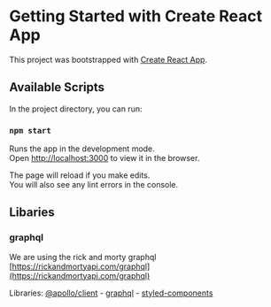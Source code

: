 # Getting Started with Create React App

This project was bootstrapped with [Create React App](https://github.com/facebook/create-react-app).

## Available Scripts

In the project directory, you can run:

### `npm start`

Runs the app in the development mode.\
Open [http://localhost:3000](http://localhost:3000) to view it in the browser.

The page will reload if you make edits.\
You will also see any lint errors in the console.

## Libaries

### graphql

We are using the rick and morty graphql [https://rickandmortyapi.com/graphql](https://rickandmortyapi.com/graphql)

Libraries: [@apollo/client](https://www.npmjs.com/package/@apollo/client) - [graphql](https://www.npmjs.com/package/graphql) - [styled-components](https://www.npmjs.com/package/styled-components)
